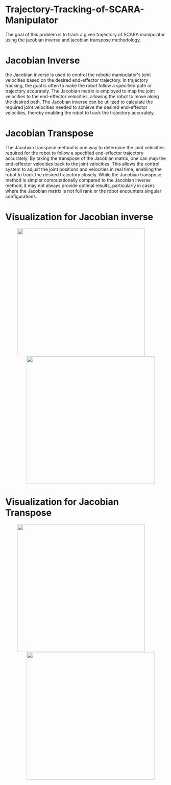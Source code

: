 # Trajectory-Tracking-of-SCARA-Manipulator

The goal of this problem is to track a given trajectory of SCARA manipulator using the jacobian inverse and jacobian transpose methodology.

# Jacobian Inverse
the Jacobian inverse is used to control the robotic manipulator's joint velocities based on the desired end-effector trajectory. In trajectory tracking, the goal is often to make the robot follow a specified path or trajectory accurately. The Jacobian matrix is employed to map the joint velocities to the end-effector velocities, allowing the robot to move along the desired path. The Jacobian inverse can be utilized to calculate the required joint velocities needed to achieve the desired end-effector velocities, thereby enabling the robot to track the trajectory accurately.

# Jacobian Transpose
The Jacobian transpose method is one way to determine the joint velocities required for the robot to follow a specified end-effector trajectory accurately. By taking the transpose of the Jacobian matrix, one can map the end-effector velocities back to the joint velocities. This allows the control system to adjust the joint positions and velocities in real time, enabling the robot to track the desired trajectory closely. While the Jacobian transpose method is simpler computationally compared to the Jacobian inverse method, it may not always provide optimal results, particularly in cases where the Jacobian matrix is not full rank or the robot encounters singular configurations.

# Visualization for Jacobian inverse 
<p align="center">
  <img src="https://github.com/Taarun-Srinivas/Trajectory-Tracking-of-SCARA-Manipulator/assets/52371207/e2ccdc32-4d4f-4f6a-9e54-aff8e660e6e8" width="400" style="margin-right: 30px" />
  <img src="https://github.com/Taarun-Srinivas/Trajectory-Tracking-of-SCARA-Manipulator/assets/52371207/20e8cff2-57dc-4bd0-bd6f-a6a9da7157a7" width="400" style="margin-left: 30px" /> 
</p>

# Visualization for Jacobian Transpose
<p align="center">
  <img src="https://github.com/Taarun-Srinivas/Trajectory-Tracking-of-SCARA-Manipulator/assets/52371207/c8f1d3ff-8724-4f21-880b-f967f672feb0" width="400" style="margin-right: 30px" />
  <img src="https://github.com/Taarun-Srinivas/Trajectory-Tracking-of-SCARA-Manipulator/assets/52371207/72bc920e-0e1d-4cb6-b03f-05305d703c44" width="400" style="margin-left: 30px" /> 
</p>
